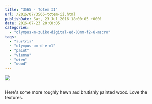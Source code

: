 ```yaml
---
title: "3565 - Totem II"
url: /2016/07/3565-totem-ii.html
publishDate: Sat, 23 Jul 2016 18:00:05 +0000
date: 2016-07-23 20:00:05
categories: 
  - "olympus-m-zuiko-digital-ed-60mm-f2-8-macro"
tags: 
  - "austria"
  - "olympus-om-d-e-m1"
  - "paint"
  - "vienna"
  - "wien"
  - "wood"
---
```

<div class="container">
<div class="center"><a target="_blank" href="https://d25zfm9zpd7gm5.cloudfront.net/1200x1200/2016/20160329_154108_lr.jpg"><img class="webfeedsFeaturedVisual" src="https://d25zfm9zpd7gm5.cloudfront.net/0600x0600/2016/20160329_154108_lr.jpg" /></a></div>
</div>
<br />

Here's some more roughly hewn and brutishly painted wood. Love the textures.
